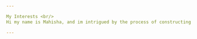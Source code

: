 ```yaml
---

My Interests <br/>
Hi my name is Mahisha, and im intrigued by the process of constructing Artificial Intelligence and the complex structure of its board spectrum.

---
```

